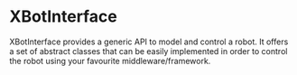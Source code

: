 XBotInterface
=============

XBotInterface provides a generic API to model and control a robot. 
It offers a set of abstract classes that can be easily implemented in order to control the robot using your favourite middleware/framework.
